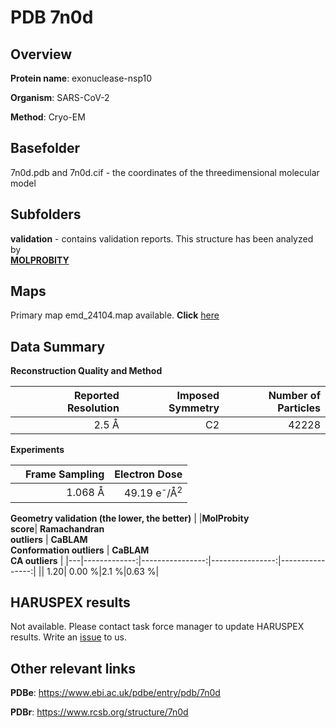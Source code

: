 # PDB 7n0d

## Overview

**Protein name**: exonuclease-nsp10

**Organism**: SARS-CoV-2

**Method**: Cryo-EM



## Basefolder

7n0d.pdb and 7n0d.cif - the coordinates of the threedimensional molecular model

## Subfolders





**validation** - contains validation reports. This structure has been analyzed by <br>  [**MOLPROBITY**](https://github.com/thorn-lab/coronavirus_structural_task_force/tree/master/pdb/exonuclease-nsp10/SARS-CoV-2/7n0d/validation/molprobity)    



## Maps

Primary map emd_24104.map available. **Click** [here](http://ftp.wwpdb.org/pub/emdb/structures/EMD-24104/map/) 

## Data Summary
**Reconstruction Quality and Method**

|   | Reported Resolution | Imposed Symmetry | Number of Particles |
|---|-------------:|----------------:|--------------:|
|   |2.5 Å|C2|42228|

**Experiments**

|   | Frame Sampling | Electron Dose |
|---|-------------:|----------------:|
|   |1.068 Å|49.19 e<sup>-</sup>/Å<sup>2</sup>|

**Geometry validation (the lower, the better)**
|   |**MolProbity<br>score**| **Ramachandran<br>outliers** | **CaBLAM<br>Conformation outliers** | **CaBLAM<br>CA outliers** |
|---|-------------:|----------------:|----------------:|----------------:|
||  1.20|  0.00 %|2.1 %|0.63 %|

## HARUSPEX results

Not available. Please contact task force manager to update HARUSPEX results. Write an [issue](https://github.com/thorn-lab/coronavirus_structural_task_force/issues) to us.

## Other relevant links 
**PDBe**:  https://www.ebi.ac.uk/pdbe/entry/pdb/7n0d
 
**PDBr**: https://www.rcsb.org/structure/7n0d 
